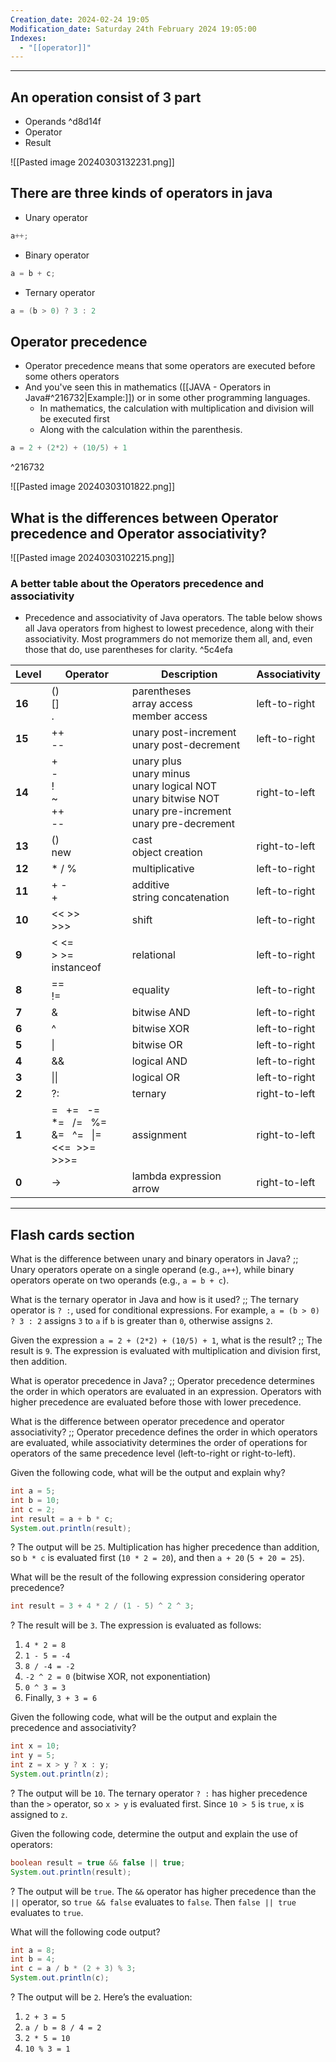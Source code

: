 ```yaml
---
Creation_date: 2024-02-24 19:05
Modification_date: Saturday 24th February 2024 19:05:00
Indexes:
  - "[[operator]]"
---
```



----
## An operation consist of 3 part
- Operands ^d8d14f
- Operator
- Result

![[Pasted image 20240303132231.png]]
## There are three kinds of operators in java

- Unary operator
```java
a++;
```
- Binary operator
```java
a = b + c;
```
- Ternary operator
```java
a = (b > 0) ? 3 : 2
```


## Operator precedence

- Operator precedence means that some operators are executed before some others operators 
- And you've seen this in mathematics ([[JAVA - Operators in Java#^216732|Example:]]) or in some other programming languages.
	- In mathematics, the calculation with multiplication and division will be executed first
	- Along with the calculation within the parenthesis.

```java
a = 2 + (2*2) + (10/5) + 1
```
^216732

![[Pasted image 20240303101822.png]]

## What is the differences between Operator precedence and Operator associativity?

![[Pasted image 20240303102215.png]]

### A better table about the Operators precedence and associativity

- Precedence and associativity of Java operators. The table below shows all Java operators from highest to lowest precedence, along with their associativity. Most programmers do not memorize them all, and, even those that do, use parentheses for clarity. ^5c4efa

| Level  | Operator                                                            | Description                                                                                                                 | Associativity |
| ------ | ------------------------------------------------------------------- | --------------------------------------------------------------------------------------------------------------------------- | ------------- |
| **16** | ()  <br>[]  <br>.                                                   | parentheses  <br>array access  <br>member access                                                                            | left-to-right |
| **15** | ++  <br>--                                                          | unary post-increment  <br>unary post-decrement                                                                              | left-to-right |
| **14** | +  <br>-  <br>!  <br>~  <br>++  <br>--                              | unary plus  <br>unary minus  <br>unary logical NOT  <br>unary bitwise NOT  <br>unary pre-increment  <br>unary pre-decrement | right-to-left |
| **13** | ()  <br>new                                                         | cast  <br>object creation                                                                                                   | right-to-left |
| **12** | * / %                                                               | multiplicative                                                                                                              | left-to-right |
| **11** | + -  <br>+                                                          | additive  <br>string concatenation                                                                                          | left-to-right |
| **10** | << >>  <br>>>>                                                      | shift                                                                                                                       | left-to-right |
| **9**  | < <=  <br>> >=  <br>instanceof                                      | relational                                                                                                                  | left-to-right |
| **8**  | ==  <br>!=                                                          | equality                                                                                                                    | left-to-right |
| **7**  | &                                                                   | bitwise AND                                                                                                                 | left-to-right |
| **6**  | ^                                                                   | bitwise XOR                                                                                                                 | left-to-right |
| **5**  | \|                                                                  | bitwise OR                                                                                                                  | left-to-right |
| **4**  | &&                                                                  | logical AND                                                                                                                 | left-to-right |
| **3**  | \|\|                                                                | logical OR                                                                                                                  | left-to-right |
| **2**  | ?:                                                                  | ternary                                                                                                                     | right-to-left |
| **1**  | =   +=   -=  <br>*=   /=   %=  <br>&=   ^=   \|=  <br><<=  >>= >>>= | assignment                                                                                                                  | right-to-left |
| **0**  | ->                                                                  | lambda expression arrow                                                                                                     | right-to-left |


---
## Flash cards section

What is the difference between unary and binary operators in Java? ;; Unary operators operate on a single operand (e.g., `a++`), while binary operators operate on two operands (e.g., `a = b + c`).

What is the ternary operator in Java and how is it used? ;; The ternary operator is `? :`, used for conditional expressions. For example, `a = (b > 0) ? 3 : 2` assigns `3` to `a` if `b` is greater than `0`, otherwise assigns `2`.

Given the expression `a = 2 + (2*2) + (10/5) + 1`, what is the result? ;; The result is `9`. The expression is evaluated with multiplication and division first, then addition.

What is operator precedence in Java? ;; Operator precedence determines the order in which operators are evaluated in an expression. Operators with higher precedence are evaluated before those with lower precedence.

What is the difference between operator precedence and operator associativity? ;; Operator precedence defines the order in which operators are evaluated, while associativity determines the order of operations for operators of the same precedence level (left-to-right or right-to-left).

Given the following code, what will be the output and explain why?
```java
int a = 5;
int b = 10;
int c = 2;
int result = a + b * c;
System.out.println(result);
```
?
The output will be `25`. Multiplication has higher precedence than addition, so `b * c` is evaluated first (`10 * 2 = 20`), and then `a + 20` (`5 + 20 = 25`).

What will be the result of the following expression considering operator precedence?
```java
int result = 3 + 4 * 2 / (1 - 5) ^ 2 ^ 3;
```
?
The result will be `3`. The expression is evaluated as follows:
1. `4 * 2 = 8`
2. `1 - 5 = -4`
3. `8 / -4 = -2`
4. `-2 ^ 2 = 0` (bitwise XOR, not exponentiation)
5. `0 ^ 3 = 3`
6. Finally, `3 + 3 = 6`

Given the following code, what will be the output and explain the precedence and associativity?
```java
int x = 10;
int y = 5;
int z = x > y ? x : y;
System.out.println(z);
```
?
The output will be `10`. The ternary operator `? :` has higher precedence than the `>` operator, so `x > y` is evaluated first. Since `10 > 5` is `true`, `x` is assigned to `z`.

Given the following code, determine the output and explain the use of operators:
```java
boolean result = true && false || true;
System.out.println(result);
```
?
The output will be `true`. The `&&` operator has higher precedence than the `||` operator, so `true && false` evaluates to `false`. Then `false || true` evaluates to `true`.

What will the following code output?
```java
int a = 8;
int b = 4;
int c = a / b * (2 + 3) % 3;
System.out.println(c);
```
?
The output will be `2`. Here’s the evaluation:
1. `2 + 3 = 5`
2. `a / b = 8 / 4 = 2`
3. `2 * 5 = 10`
4. `10 % 3 = 1`
